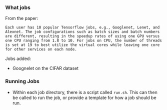 ### What jobs

From the paper:
```
Each user has 10 popular Tensorflow jobs, e.g., Googlenet, Lenet, and Alexnet. The job configurations such as batch sizes and batch numbers are different, resulting in the speedup rates of using one GPU versus one CPU ranging from 1.8 to 10. For jobs on CPU, the number of threads is set at 19 to best utilize the virtual cores while leaving one core for other services on each node.
```

Jobs added:
* Goognelet on the CIFAR dataset

### Running Jobs

* Within each job directory, there is a script called `run.sh`. This can then be called to run the job, or provide a template for how a job should be run.